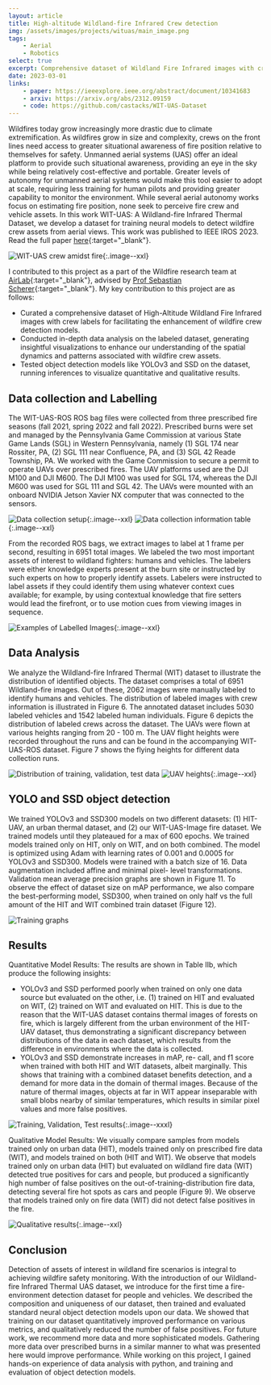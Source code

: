 ```yaml
---
layout: article
title: High-altitude Wildland-fire Infrared Crew detection
img: /assets/images/projects/wituas/main_image.png
tags: 
    - Aerial
    - Robotics
select: true
excerpt: Comprehensive dataset of Wildland Fire Infrared images with crew labels for the enhancement of wildfire crew detection - published to IROS 2023.
date: 2023-03-01
links:
    - paper: https://ieeexplore.ieee.org/abstract/document/10341683
    - arxiv: https://arxiv.org/abs/2312.09159
    - code: https://github.com/castacks/WIT-UAS-Dataset
---
```


Wildfires today grow increasingly more drastic due to climate extremification. As wildfires grow in size and complexity, crews on the front lines need access to greater situational awareness of fire position relative to themselves for safety. Unmanned aerial systems (UAS) offer an ideal platform to provide such situational awareness, providing an eye in the sky while being relatively cost-effective and portable. Greater levels of autonomy for unmanned aerial systems would make this tool easier to adopt at scale, requiring less training for human pilots and providing greater capability to monitor the environment. While several aerial autonomy works focus on estimating fire position, none seek to perceive fire crew and vehicle assets. In this work WIT-UAS: A Wildland-fire Infrared Thermal Dataset, we develop a dataset for training neural models to detect wildfire crew assets from aerial views. This work was published to IEEE IROS 2023. Read the full paper [here](https://arxiv.org/abs/2312.09159){:target="\_blank"}.

![WIT-UAS crew amidst fire](/assets/images/projects/wituas/main_image.png?style=centerme){:.image--xxl}

I contributed to this project as a part of the Wildfire research team at [AirLab](http://theairlab.org){:target="\_blank"}, advised by [Prof Sebastian Scherer](https://www.ri.cmu.edu/ri-faculty/sebastian-scherer/){:target="\_blank"}. My key contribution to this project are as follows:
- Curated a comprehensive dataset of High-Altitude Wildland Fire Infrared images with crew labels for facilitating the enhancement of wildfire crew detection models.
- Conducted in-depth data analysis on the labeled dataset, generating insightful visualizations to enhance our understanding of the spatial dynamics and patterns associated with wildfire crew assets.
- Tested object detection models like YOLOv3 and SSD on the dataset, running inferences to visualize quantitative and qualitative results.

## Data collection and Labelling

The WIT-UAS-ROS ROS bag files were collected from three prescribed fire seasons (fall 2021, spring 2022 and fall 2022). Prescribed burns were set and managed by the Pennsylvania Game Commission at various State Game Lands (SGL) in Western Pennsylvania, namely (1) SGL 174 near Rossiter, PA, (2) SGL 111 near Confluence, PA, and (3) SGL 42 Reade Township, PA. We worked with the Game Commission to secure a permit to operate UAVs over prescribed fires. The UAV platforms used are the DJI M100 and DJI M600. The DJI M100 was used for SGL 174, whereas the DJI M600 was used for SGL 111 and SGL 42. The UAVs were mounted with an onboard NVIDIA Jetson Xavier NX computer that was connected to the sensors.

![Data collection setup](/assets/images/projects/wituas/djim600.png?style=centerme){:.image--xxl}
![Data collection information table](/assets/images/projects/wituas/collectioninfo.png?style=centerme){:.image--xxl}

From the recorded ROS bags, we extract images to label at 1 frame per second, resulting in 6951 total images. We labeled the two most important assets of interest to wildland fighters: humans and vehicles. The labelers were either knowledge experts present at the burn site or instructed by such experts on how to properly identify assets. Labelers were instructed to label assets if they could identify them using whatever context cues available; for example, by using contextual knowledge that fire setters would lead the firefront, or to use motion cues from viewing images in sequence.

![Examples of Labelled Images](/assets/images/projects/wituas/labelled.png?style=centerme){:.image--xxl}

## Data Analysis
We analyze the Wildland-fire Infrared Thermal (WIT) dataset to illustrate the distribution of identified objects. The dataset comprises a total of 6951 Wildland-fire images. Out of these, 2062 images were manually labeled to identify humans and vehicles. The distribution of labeled images with crew information is illustrated in Figure 6. The annotated dataset includes 5030 labeled vehicles and 1542 labeled human individuals. Figure 6 depicts the distribution of labeled crews across the dataset. The UAVs were flown at various heights ranging from 20 - 100 m. The UAV flight heights were recorded throughout the runs and can be found in the accompanying WIT-UAS-ROS dataset. Figure 7 shows the flying heights for different data collection runs.

![Distribution of training, validation, test data](/assets/images/projects/wituas/analysis1.png?style=centerme)
![UAV heights](/assets/images/projects/wituas/analysis2.png?style=centerme){:.image--xxl}

## YOLO and SSD object detection
We trained YOLOv3 and SSD300 models on two different datasets: (1) HIT-UAV, an urban thermal dataset, and (2) our WIT-UAS-Image fire dataset. We trained models until they plateaued for a max of 600 epochs. We trained models trained only on HIT, only on WIT, and on both combined. The model is optimized using Adam with learning rates of 0.001 and 0.0005 for YOLOv3 and SSD300. Models were trained with a batch size of 16. Data augmentation included affine and minimal pixel- level transformations. Validation mean average precision graphs are shown in Figure 11. To observe the effect of dataset size on mAP performance, we also compare the best-performing model, SSD300, when trained on only half vs the full amount of the HIT and WIT combined train dataset (Figure 12).

![Training graphs](/assets/images/projects/wituas/eval.png?style=centerme)

## Results
Quantitative Model Results: The results are shown in Table IIb, which produce the following insights:
- YOLOv3 and SSD performed poorly when trained on only one data source but evaluated on the other, i.e. (1) trained on HIT and evaluated on WIT, (2) trained on WIT and evaluated on HIT. This is due to the reason that the WIT-UAS dataset contains thermal images of forests on fire, which is largely different from the urban environment of the HIT-UAV dataset, thus demonstrating a significant discrepancy between distributions of the data in each dataset, which results from the difference in environments where the data is collected.
- YOLOv3 and SSD demonstrate increases in mAP, re- call, and f1 score when trained with both HIT and WIT datasets, albeit marginally. This shows that training with a combined dataset benefits detection, and a demand for more data in the domain of thermal images. Because of the nature of thermal images, objects at far in WIT appear inseparable with small blobs nearby of similar temperatures, which results in similar pixel values and more false positives.

![Training, Validation, Test results](/assets/images/projects/wituas/results.png?style=centerme){:.image--xxxl}

Qualitative Model Results: We visually compare samples from models trained only on urban data (HIT), models trained only on prescribed fire data (WIT), and models trained on both (HIT and WIT). We observe that models trained only on urban data (HIT) but evaluated on wildland fire data (WIT) detected true positives for cars and people, but produced a significantly high number of false positives on the out-of-training-distribution fire data, detecting several fire hot spots as cars and people (Figure 9). We observe that models trained only on fire data (WIT) did not detect false positives in the fire.

![Qualitative results](/assets/images/projects/wituas/qualitative.png?style=centerme){:.image--xxl}


## Conclusion
Detection of assets of interest in wildland fire scenarios is integral to achieving wildfire safety monitoring. With the introduction of our Wildland-fire Infrared Thermal UAS dataset, we introduce for the first time a fire-environment detection dataset for people and vehicles. We described the composition and uniqueness of our dataset, then trained and evaluated standard neural object detection models upon our data. We showed that training on our dataset quantitatively improved performance on various metrics, and qualitatively reduced the number of false positives. For future work, we recommend more data and more sophisticated models. Gathering more data over prescribed burns in a similar manner to what was presented here would improve performance. While working on this project, I gained hands-on experience of data analysis with python, and training and evaluation of object detection models.